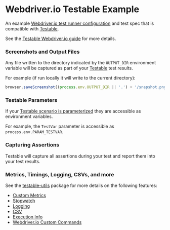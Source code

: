 # Webdriver.io Testable Example

An example [Webdriver.io test runner configuration](https://webdriver.io/docs/configurationfile.html) and test spec that is compatible with [Testable](https://testable.io).

See the [Testable Webdriver.io guide](https://testable.io/documentation/selenium/overview.html) for more details.

### Screenshots and Output Files

Any file written to the directory indicated by the `OUTPUT_DIR` environment variable will be captured as part of your [Testable](https://testable.io) test results.

For example (if run locally it will write to the current directory):

```javascript
browser.saveScreenshot((process.env.OUTPUT_DIR || '.') + '/snapshot.png');
```

### Testable Parameters

If your [Testable scenario is parameterized](https://testable.io/documentation/selenium/overview.html) they are accessible as environment variables.

For example, the `TestVar` parameter is accessible as `process.env.PARAM_TESTVAR`.

### Capturing Assertions

Testable will capture all assertions during your test and report them into your test results.

### Metrics, Timings, Logging, CSVs, and more

See the [testable-utils](https://github.com/testable/node-script-utils) package for more details on the following features:

* [Custom Metrics](https://github.com/testable/node-script-utils#custom-metrics)
* [Stopwatch](https://github.com/testable/node-script-utils#stopwatch)
* [Logging](https://github.com/testable/node-script-utils#logging)
* [CSV](https://github.com/testable/node-script-utils#csv)
* [Execution Info](https://github.com/testable/node-script-utils#execution-info)
* [Webdriver.io Custom Commands](https://github.com/testable/node-script-utils#webdriverio-commands)
